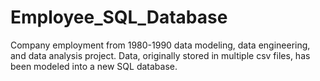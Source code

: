 # Employee_SQL_Database
Company employment from 1980-1990 data modeling, data engineering, and data analysis project. Data, originally stored in multiple csv files, has been modeled into a new SQL database. 
